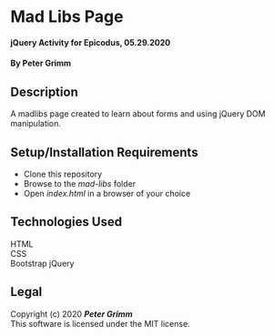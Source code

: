 # Mad Libs Page

#### jQuery Activity for Epicodus, 05.29.2020

#### By **Peter Grimm**

## Description

A madlibs page created to learn about forms and using jQuery DOM manipulation.

## Setup/Installation Requirements

* Clone this repository 
* Browse to the _mad-libs_ folder
* Open _index.html_ in a browser of your choice

## Technologies Used

HTML  
CSS  
Bootstrap
jQuery

## Legal

Copyright (c) 2020 **_Peter Grimm_**  
This software is licensed under the MIT license.